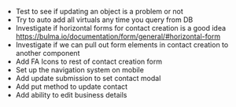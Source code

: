 * Test to see if updating an object is a problem or not
* Try to auto add all virtuals any time you query from DB
* Investigate if horizontal forms for contact creation is a good idea https://bulma.io/documentation/form/general/#horizontal-form
* Investigate if we can pull out form elements in contact creation to another component
* Add FA Icons to rest of contact creation form
* Set up the navigation system on mobile
* Add update submission to set contact modal
* Add put method to update contact
* Add ability to edit business details
